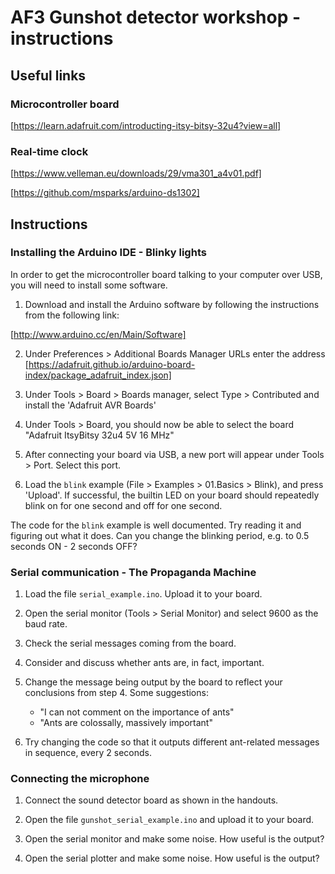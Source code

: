# AF3 Gunshot detector workshop - instructions

## Useful links

### Microcontroller board

[https://learn.adafruit.com/introducting-itsy-bitsy-32u4?view=all]

### Real-time clock

[https://www.velleman.eu/downloads/29/vma301_a4v01.pdf]

[https://github.com/msparks/arduino-ds1302]

## Instructions

### Installing the Arduino IDE - Blinky lights

In order to get the microcontroller board talking to your computer over USB, you will need to install some software.

 1. Download and install the Arduino software by following the instructions from the following link:

[http://www.arduino.cc/en/Main/Software]

 2. Under Preferences > Additional Boards Manager URLs enter the address [https://adafruit.github.io/arduino-board-index/package_adafruit_index.json]

 3. Under Tools > Board > Boards manager, select Type > Contributed and install the 'Adafruit AVR Boards'

 4. Under Tools > Board, you should now be able to select the board "Adafruit ItsyBitsy 32u4 5V 16 MHz"

 5. After connecting your board via USB, a new port will appear under Tools > Port. Select this port.

 6. Load the `blink` example (File > Examples > 01.Basics > Blink), and press 'Upload'. If successful, the builtin LED on your board should repeatedly blink on for one second and off for one second.

The code for the `blink` example is well documented. Try reading it and figuring out what it does. Can you change the blinking period, e.g. to 0.5 seconds ON - 2 seconds OFF?

### Serial communication - The Propaganda Machine

 1. Load the file `serial_example.ino`. Upload it to your board.

 2. Open the serial monitor (Tools > Serial Monitor) and select 9600 as the baud rate.

 3. Check the serial messages coming from the board.

 4. Consider and discuss whether ants are, in fact, important.

 5. Change the message being output by the board to reflect your conclusions from step 4. Some suggestions:
    * "I can not comment on the importance of ants"
    * "Ants are colossally, massively important"

 6. Try changing the code so that it outputs different ant-related messages in sequence, every 2 seconds.

### Connecting the microphone

 1. Connect the sound detector board as shown in the handouts.

 2. Open the file `gunshot_serial_example.ino` and upload it to your board.

 3. Open the serial monitor and make some noise. How useful is the output?

 4. Open the serial plotter and make some noise. How useful is the output?
